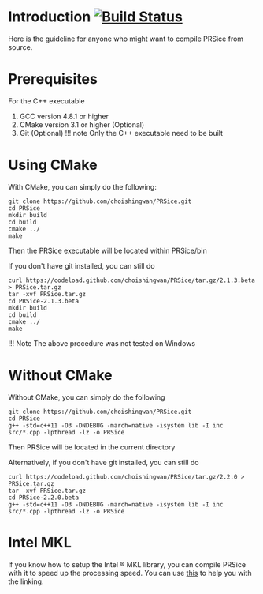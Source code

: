 # Introduction [![Build Status](https://travis-ci.org/choishingwan/PRSice.svg?branch=master)](https://travis-ci.org/choishingwan/PRSice)
Here is the guideline for anyone who might want to compile PRSice from source. 

# Prerequisites
For the C++ executable
1. GCC version 4.8.1 or higher
2. CMake version 3.1 or higher (Optional)
3. Git (Optional)
!!! note
    Only the C++ executable need to be built

# Using CMake
With CMake, you can simply do the following:
```
git clone https://github.com/choishingwan/PRSice.git
cd PRSice
mkdir build
cd build
cmake ../
make
```
Then the PRSice executable will be located within PRSice/bin

If you don't have git installed, you can still do
```
curl https://codeload.github.com/choishingwan/PRSice/tar.gz/2.1.3.beta > PRSice.tar.gz
tar -xvf PRSice.tar.gz
cd PRSice-2.1.3.beta
mkdir build
cd build
cmake ../
make
```

!!! Note
    The above procedure was not tested on Windows

# Without CMake
Without CMake, you can simply do the following
```
git clone https://github.com/choishingwan/PRSice.git
cd PRSice
g++ -std=c++11 -O3 -DNDEBUG -march=native -isystem lib -I inc src/*.cpp -lpthread -lz -o PRSice
```
Then PRSice will be located in the current directory

Alternatively, if you don't have git installed, you can still do
```
curl https://codeload.github.com/choishingwan/PRSice/tar.gz/2.2.0 > PRSice.tar.gz
tar -xvf PRSice.tar.gz
cd PRSice-2.2.0.beta
g++ -std=c++11 -O3 -DNDEBUG -march=native -isystem lib -I inc src/*.cpp -lpthread -lz -o PRSice
```

# Intel MKL
If you know how to setup the Intel $\circledR$ MKL library, you can compile PRSice with it to speed up the processing speed. You can use [this](https://software.intel.com/en-us/articles/intel-mkl-link-line-advisor/) to help you with the linking.